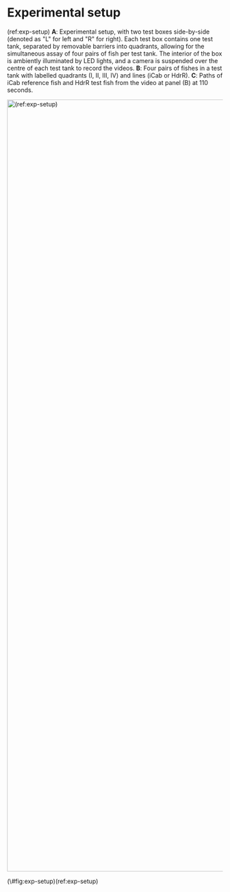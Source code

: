 # Experimental setup

(ref:exp-setup) **A**: Experimental setup, with two test boxes side-by-side (denoted as "L" for left and "R" for right). Each test box contains one test tank, separated by removable barriers into quadrants, allowing for the simultaneous assay of four pairs of fish per test tank. The interior of the box is ambiently illuminated by LED lights, and a camera is suspended over the centre of each test tank to record the videos. **B**: Four pairs of fishes in a test tank with labelled quadrants (I, II, III, IV) and lines (iCab or HdrR). **C**: Paths of iCab reference fish and HdrR test fish from the video at panel (B) at 110 seconds. 

<div class="figure">
<img src="figs/misc/setup_fig/0.08/dist_angle/15/open_field/20190613_1054_icab_hdr_R/setup_pic_with_frame_110.png" alt="(ref:exp-setup)" width="1800" />
<p class="caption">(\#fig:exp-setup)(ref:exp-setup)</p>
</div>

